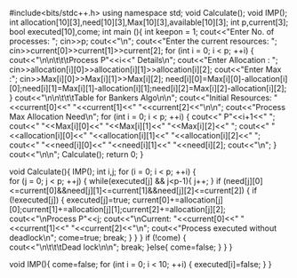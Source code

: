 #include<bits/stdc++.h>
using namespace std;
void Calculate();
void IMP();
int allocation[10][3],need[10][3],Max[10][3],available[10][3];
int p,current[3];
bool executed[10],come;
int main (){
	int keepon = 1;
	cout<<"Enter No. of processes: ";
	cin>>p;
	cout<<"\n";
	cout<<"Enter the current resources: ";
	cin>>current[0]>>current[1]>>current[2];
	for (int i = 0; i < p; ++i)
	{
		cout<<"\n\n\t\t\tProcess P"<<i<<" Details\n";
		cout<<"Enter Allocation : ";
		cin>>allocation[i][0]>>allocation[i][1]>>allocation[i][2];
		cout<<"Enter Max :";
		cin>>Max[i][0]>>Max[i][1]>>Max[i][2];
		need[i][0]=Max[i][0]-allocation[i][0];need[i][1]=Max[i][1]-allocation[i][1];need[i][2]=Max[i][2]-allocation[i][2];
	}
	cout<<"\n\n\t\t\tTable for Bankers Algo\n\n";
	cout<<"Initial Resources: "<<current[0]<<" "<<current[1]<<" "<<current[2]<<"\n\n";
	cout<<"Process    Max    Allocation    Need\n";
	for (int i = 0; i < p; ++i)
	{
		cout<<"  P"<<i+1<<"    ";
		cout<<"  "<<Max[i][0]<<" "<<Max[i][1]<<" "<<Max[i][2]<<"     ";
		cout<<" "<<allocation[i][0]<<" "<<allocation[i][1]<<" "<<allocation[i][2]<<"     ";
		cout<<" "<<need[i][0]<<" "<<need[i][1]<<" "<<need[i][2];
		cout<<"\n";
	}
	cout<<"\n\n";
	Calculate();
	return 0;
}

void Calculate(){
	IMP();
	int i,j;
	for (i = 0; i < p; ++i)
	{	
		for (j = 0; j < p; ++j)
		{
			while(executed[j] && j<p-1){
				j++;
			}
			if (need[j][0]<=current[0]&&need[j][1]<=current[1]&&need[j][2]<=current[2])
			{
				if (!executed[j])
				{
					executed[j]=true;
					current[0]+=allocation[j][0];current[1]+=allocation[j][1];current[2]+=allocation[j][2];
					cout<<"\nProcess P"<<j;
					cout<<"\nCurrent: "<<current[0]<<" "<<current[1]<<" "<<current[2]<<"\n";
					cout<<"Process executed without deadlock\n";
					come=true;
					break;
				}
			}
		}
		if (!come)
		{	
			cout<<"\n\t\t\tDead lock\n\n";
			break;
		}else{
			come=false;
		}
	}
}

void IMP(){
	come=false;
	for (int i = 0; i < 10; ++i)
	{
		executed[i]=false;
	}
}